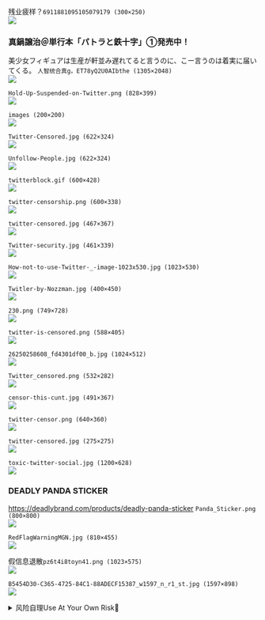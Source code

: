 残业疲样？`6911881095105079179 (300×250)`<br>
![](https://tpc.googlesyndication.com/simgad/6911881095105079179?sqp=4sqPyQQ7QjkqNxABHQAAtEIgASgBMAk4A0DwkwlYAWBfcAKAAQGIAQGdAQAAgD-oAQGwAYCt4gS4AV_FAS2ynT4&rs=AOga4qnt5hREfX9nt8pjpNSSyaqgneLwzg)

### 真鍋譲治＠単行本「パトラと鉄十字」①発売中！
美少女フィギュアは生産が軒並み遅れてると言うのに、こー言うのは着実に届いてくる。
`人智统合真g，ET78yQ2U0AIbthe (1305×2048)`<br>
![](https://pbs.twimg.com/media/ET78yQ2U0AIbthe?format=jpg&name=orig)

`Hold-Up-Suspended-on-Twitter.png (828×399)`<br>
![](http://twitterwatchdog.com/wp-content/uploads/2010/01/Hold-Up-Suspended-on-Twitter.png)

`images (200×200)`<br>
![](https://encrypted-tbn0.gstatic.com/images?q=tbn%3AANd9GcQ_udSqlS_dnW3o73jzfPlYaF6-_l8rE7_pZj3DQONmbL9cC1bu)

`Twitter-Censored.jpg (622×324)`<br>
![](https://follows-bc85.kxcdn.com/blog/wp-content/uploads/2017/11/Twitter-Censored.jpg)

`Unfollow-People.jpg (622×324)`<br>
![](https://follows-bc85.kxcdn.com/blog/wp-content/uploads/2016/03/Unfollow-People.jpg)

`twitterblock.gif (600×428)`<br>
![](https://media.boingboing.net/wp-content/uploads/2012/01/twitterblock.gif)

`twitter-censorship.png (600×338)`<br>
![](https://www.trustnodes.com/wp-content/uploads/2018/03/twitter-censorship.png)

`twitter-censored.jpg (467×367)`<br>
![](http://alexanderhiggins.com/wp-content/uploads/2016/02/twitter-censored.jpg)

`Twitter-security.jpg (461×339)`<br>
![](https://www.silicon.co.uk/wp-content/uploads/2012/01/Twitter-security.jpg)

`How-not-to-use-Twitter-_-image-1023x530.jpg (1023×530)`<br>
![](https://www.valuablecontent.co.uk/wp-content/uploads/2012/05/How-not-to-use-Twitter-_-image-1023x530.jpg)

`Twitler-by-Nozzman.jpg (400×450)`<br>
![](https://www.silicon.co.uk/wp-content/uploads/2012/10/Twitler-by-Nozzman.jpg)

`230.png (749×728)`<br>
![](https://i.kym-cdn.com/photos/images/original/000/933/377/230.png)

`twitter-is-censored.png (588×405)`<br>
![](https://occupiedpalestine.files.wordpress.com/2012/01/twitter-is-censored.png)

`26250258608_fd4301df00_b.jpg (1024×512)`<br>
![](https://live.staticflickr.com/4625/26250258608_fd4301df00_b.jpg)

`Twitter_censored.png (532×282)`<br>
![](http://lighthouseinsights.in/wp-content/uploads/2012/01/Twitter_censored.png)

`censor-this-cunt.jpg (491×367)`<br>
![](http://lighthouseinsights.in/wp-content/uploads/2011/12/censor-this-cunt.jpg)

`twitter-censor.png (640×360)`<br>
![](http://www.informationliberation.com/files/twitter-censor.png)

`twitter-censored.jpg (275×275)`<br>
![](https://womenfortrump.com/wp-content/uploads/twitter-censored.jpg)

`toxic-twitter-social.jpg (1200×628)`<br>
![](https://citronresearch.com/wp-content/uploads/2018/12/toxic-twitter-social.jpg)

### DEADLY PANDA STICKER
https://deadlybrand.com/products/deadly-panda-sticker
`Panda_Sticker.png (800×800)`<br>
![](https://cdn.shopify.com/s/files/1/0705/4183/products/Panda_Sticker.png)

`RedFlagWarningMGN.jpg (810×455)`<br>
![](https://media.graytvinc.com/images/810*455/RedFlagWarningMGN.jpg)

假信息退散`pz6t4i8toyn41.png (1023×575)`<br>
![](https://preview.redd.it/pz6t4i8toyn41.png?width=1023&format=png&auto=webp&s=d01a4cc6a4cb0a78e845b63e04f0d356cf12ec37)

`B5454D30-C365-4725-84C1-88ADECF15387_w1597_n_r1_st.jpg (1597×898)`<br>
![](https://gdb.voanews.com/B5454D30-C365-4725-84C1-88ADECF15387_w1597_n_r1_st.jpg)
<details><summary>风险自理Use At Your Own Risk🔞</summary>

### Command & Conquer: Red Alert 3 - Uprising
`e1cb423cad25a609_1200xH.jpg (1200×675)`<br>
![](https://cdn.igromania.ru/mnt/games/f/d/d/5/b/1/7760/e1cb423cad25a609_1200xH.jpg)

### обои на тему игры command and conquer red alert 3 uprising
`u10301_9128_wallpaper_command_and_conquer_red_alert_3_uprising_01_2560x1600.jpg (1920×1200)`<br>
![](http://www.gandex.ru/upl/oboi/u10301_9128_wallpaper_command_and_conquer_red_alert_3_uprising_01_2560x1600.jpg)
</details>
